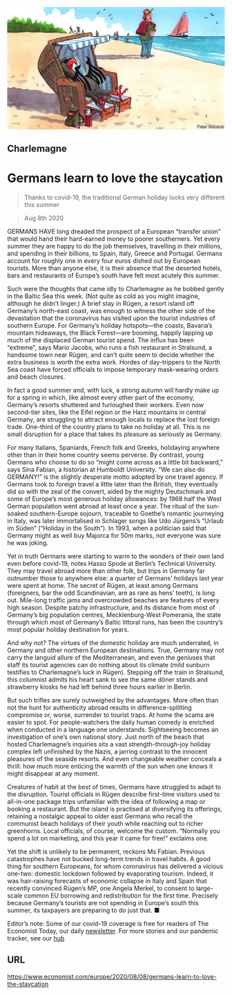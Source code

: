 ![](./images/20200808_EUD000_0.jpg)

## Charlemagne

# Germans learn to love the staycation

> Thanks to covid-19, the traditional German holiday looks very different this summer

> Aug 8th 2020

GERMANS HAVE long dreaded the prospect of a European “transfer union” that would hand their hard-earned money to poorer southerners. Yet every summer they are happy to do the job themselves, travelling in their millions, and spending in their billions, to Spain, Italy, Greece and Portugal. Germans account for roughly one in every four euros dished out by European tourists. More than anyone else, it is their absence that the deserted hotels, bars and restaurants of Europe’s south have felt most acutely this summer.

Such were the thoughts that came idly to Charlemagne as he bobbed gently in the Baltic Sea this week. (Not quite as cold as you might imagine, although he didn’t linger.) A brief stay in Rügen, a resort island off Germany’s north-east coast, was enough to witness the other side of the devastation that the coronavirus has visited upon the tourist industries of southern Europe. For Germany’s holiday hotspots—the coasts, Bavaria’s mountain hideaways, the Black Forest—are booming, happily lapping up much of the displaced German tourist spend. The influx has been “extreme”, says Mario Jacobs, who runs a fish restaurant in Stralsund, a handsome town near Rügen, and can’t quite seem to decide whether the extra business is worth the extra work. Hordes of day-trippers to the North Sea coast have forced officials to impose temporary mask-wearing orders and beach closures.

In fact a good summer and, with luck, a strong autumn will hardly make up for a spring in which, like almost every other part of the economy, Germany’s resorts shuttered and furloughed their workers. Even now second-tier sites, like the Eifel region or the Harz mountains in central Germany, are struggling to attract enough locals to replace the lost foreign trade. One-third of the country plans to take no holiday at all. This is no small disruption for a place that takes its pleasure as seriously as Germany.

For many Italians, Spaniards, French folk and Greeks, holidaying anywhere other than in their home country seems perverse. By contrast, young Germans who choose to do so “might come across as a little bit backward,” says Sina Fabian, a historian at Humboldt University. “We can also do GERMANY!” is the slightly desperate motto adopted by one travel agency. If Germans took to foreign travel a little later than the British, they eventually did so with the zeal of the convert, aided by the mighty Deutschmark and some of Europe’s most generous holiday allowances: by 1968 half the West German population went abroad at least once a year. The ritual of the sun-soaked southern-Europe sojourn, traceable to Goethe’s romantic journeying in Italy, was later immortalised in Schlager songs like Udo Jürgens’s “Urlaub im Süden” (“Holiday in the South”). In 1993, when a politician said that Germany might as well buy Majorca for 50m marks, not everyone was sure he was joking.

Yet in truth Germans were starting to warm to the wonders of their own land even before covid-19, notes Hasso Spode at Berlin’s Technical University. They may travel abroad more than other folk, but trips in Germany far outnumber those to anywhere else: a quarter of Germans’ holidays last year were spent at home. The secret of Rügen, at least among Germans (foreigners, bar the odd Scandinavian, are as rare as hens’ teeth), is long out. Mile-long traffic jams and overcrowded beaches are features of every high season. Despite patchy infrastructure, and its distance from most of Germany’s big population centres, Mecklenburg-West Pomerania, the state through which most of Germany’s Baltic littoral runs, has been the country’s most popular holiday destination for years.

And why not? The virtues of the domestic holiday are much underrated, in Germany and other northern European destinations. True, Germany may not carry the languid allure of the Mediterranean, and even the geniuses that staff its tourist agencies can do nothing about its climate (mild sunburn testifies to Charlemagne’s luck in Rügen). Stepping off the train in Stralsund, this columnist admits his heart sank to see the same döner stands and strawberry kiosks he had left behind three hours earlier in Berlin.

But such trifles are surely outweighed by the advantages. More often than not the hunt for authenticity abroad results in difference-splitting compromise or, worse, surrender to tourist traps. At home the scams are easier to spot. For people-watchers the daily human comedy is enriched when conducted in a language one understands. Sightseeing becomes an investigation of one’s own national story. Just north of the beach that hosted Charlemagne’s inquiries sits a vast strength-through-joy holiday complex left unfinished by the Nazis, a jarring contrast to the innocent pleasures of the seaside resorts. And even changeable weather conceals a thrill: how much more enticing the warmth of the sun when one knows it might disappear at any moment.

Creatures of habit at the best of times, Germans have struggled to adapt to the disruption. Tourist officials in Rügen describe first-time visitors used to all-in-one package trips unfamiliar with the idea of following a map or booking a restaurant. But the island is practised at diversifying its offerings, retaining a nostalgic appeal to older east Germans who recall the communist beach holidays of their youth while reaching out to richer greenhorns. Local officials, of course, welcome the custom. “Normally you spend a lot on marketing, and this year it came for free!” exclaims one.

Yet the shift is unlikely to be permanent, reckons Ms Fabian. Previous catastrophes have not bucked long-term trends in travel habits. A good thing for southern Europeans, for whom coronavirus has delivered a vicious one-two: domestic lockdown followed by evaporating tourism. Indeed, it was hair-raising forecasts of economic collapse in Italy and Spain that recently convinced Rügen’s MP, one Angela Merkel, to consent to large-scale common EU borrowing and redistribution for the first time. Precisely because Germany’s tourists are not spending in Europe’s south this summer, its taxpayers are preparing to do just that. ■

Editor’s note: Some of our covid-19 coverage is free for readers of The Economist Today, our daily [newsletter](https://www.economist.com/https://my.economist.com/user#newsletter). For more stories and our pandemic tracker, see our [hub](https://www.economist.com//news/2020/03/11/the-economists-coverage-of-the-coronavirus)

## URL

https://www.economist.com/europe/2020/08/08/germans-learn-to-love-the-staycation
